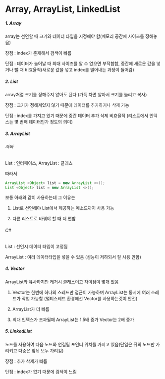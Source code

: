 # Array, ArrayList, LinkedList

##### 1. Array

array는 선언할 때 크기와 데이터 타입을 지정해야 함(메모리 공간에 사이즈를 정해놓음)

장점 : index가 존재해서 검색이 빠름

단점 : 데이터가 늘어날 때 최대 사이즈를 알 수 없으면 부적합함, 중간에 새로운 값을 넣거나 뺄 때 비효율적(새로운 값을 넣고 index를 밀어내는 과정이 들어감)

##### 2. List

array처럼 크기를 정해주지 않아도 된다 (가득 차면 알아서 크기를 늘리고 복사)

장점 : 크기가 정해져있지 않기 때문에 데이터를 추가하거나 삭제 가능

단점 : index를 가지고 있기 때문에 중간 데이터 추가 삭제 비효율적 (리스트에서 인덱스는 몇 번째 데이터인가 정도의 의미)

##### 3. ArrayList

###### 자바

List : 인터페이스, ArrayList : 클래스

따라서

```java
ArrayList <Object> list = new ArrayList <>();
List <Object> list = new ArrayList <>();  
```

보통 아래와 같이 사용하는데 그 이유는

1. List로 선언해야 List에서 제공하는 메소드까지 사용 가능

2. 다른 리스트로 바꿔야 할 때 더 편함

###### C#

List : 선언시 데이터 타입이 고정됨

ArrayList : 여러 데이터타입을 넣을 수 있음 (성능이 저하되서 잘 사용 안함)

##### 4. Vector

ArrayList와 유사하지만 레거시 클래스이고 차이점이 몇개 있음

1. Vector는 한번에 하나의 스레드만 접근이 가능하며 ArrayList는 동시에 여러 스레드가 작업 가능함 (멀티스레드 환경에선 Vector를 사용하는것이 안전)

2. ArrayList가 더 빠름

3. 최대 인덱스가 초과될때 ArrayList는 1.5배 증가 Vector는 2배 증가

##### 5. LinkedList

노드를 사용하여 다음 노드와 연결될 포인터 위치를 가지고 있음(단일은 뒤의 노드만 가리키고 다중은 앞뒤 모두 가리킴)

장점 : 추가 삭제가 빠름

단점 : index가 없기 때문에 검색이 느림
